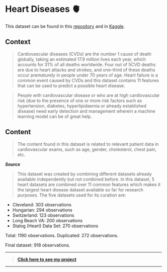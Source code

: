 # Heart Diseases :anatomical_heart:
This dataset can be found in this [repository](https://github.com/FabricioMacena/Data_Science/blob/main/Heart%20Diseases/heart.csv) and in [Kaggle](https://www.kaggle.com/datasets/fedesoriano/heart-failure-prediction).

## Context
> Cardiovascular diseases (CVDs) are the number 1 cause of death globally, taking an estimated 17.9 million lives each year, which accounts for 31% of all deaths worldwide. Four out of 5CVD deaths are due to heart attacks and strokes, and one-third of these deaths occur prematurely in people under 70 years of age. Heart failure is a common event caused by CVDs and this dataset contains 11 features that can be used to predict a possible heart disease.

> People with cardiovascular disease or who are at high cardiovascular risk (due to the presence of one or more risk factors such as hypertension, diabetes, hyperlipidaemia or already established disease) need early detection and management wherein a machine learning model can be of great help.

## Content
> The content found in this dataset is related to relevant patient data in cardiovascular exams, such as age, gender, cholesterol, chest pain, etc.

***Source*** 

> This dataset was created by combining different datasets already available independently but not combined before. In this dataset, 5 heart datasets are combined over 11 common features which makes it the largest heart disease dataset available so far for research purposes. The five datasets used for its curation are:

- Cleveland: 303 observations
- Hungarian: 294 observations
- Switzerland: 123 observations
- Long Beach VA: 200 observations
- Stalog (Heart) Data Set: 270 observations

Total: 1190 observations. 
Duplicated: 272 observations. 

Final dataset: 918 observations.

___

> **[Click here to see my project](https://github.com/FabricioMacena/Data_Science/blob/main/Heart%20Diseases/(EN)/heart_diseases(EN).ipynb)**

___